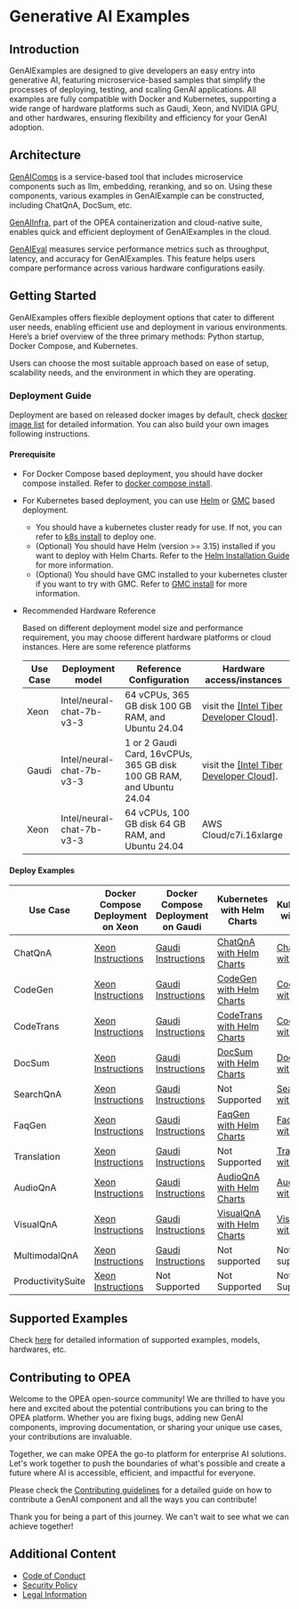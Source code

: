 # Generative AI Examples

## Introduction

GenAIExamples are designed to give developers an easy entry into generative AI, featuring microservice-based samples that simplify the processes of deploying, testing, and scaling GenAI applications. All examples are fully compatible with Docker and Kubernetes, supporting a wide range of hardware platforms such as Gaudi, Xeon, and NVIDIA GPU, and other hardwares, ensuring flexibility and efficiency for your GenAI adoption.

## Architecture

[GenAIComps](https://github.com/opea-project/GenAIComps) is a service-based tool that includes microservice components such as llm, embedding, reranking, and so on. Using these components, various examples in GenAIExample can be constructed, including ChatQnA, DocSum, etc.

[GenAIInfra](https://github.com/opea-project/GenAIInfra), part of the OPEA containerization and cloud-native suite, enables quick and efficient deployment of GenAIExamples in the cloud.

[GenAIEval](https://github.com/opea-project/GenAIEval) measures service performance metrics such as throughput, latency, and accuracy for GenAIExamples. This feature helps users compare performance across various hardware configurations easily.

## Getting Started

GenAIExamples offers flexible deployment options that cater to different user needs, enabling efficient use and deployment in various environments. Here’s a brief overview of the three primary methods: Python startup, Docker Compose, and Kubernetes.

Users can choose the most suitable approach based on ease of setup, scalability needs, and the environment in which they are operating.

### Deployment Guide

Deployment are based on released docker images by default, check [docker image list](./docker_images_list.md) for detailed information. You can also build your own images following instructions.

#### Prerequisite

- For Docker Compose based deployment, you should have docker compose installed. Refer to [docker compose install](https://docs.docker.com/compose/install/).
- For Kubernetes based deployment, you can use [Helm](https://helm.sh) or [GMC](https://github.com/opea-project/GenAIInfra/tree/main/microservices-connector/README.md) based deployment.

  - You should have a kubernetes cluster ready for use. If not, you can refer to [k8s install](https://github.com/opea-project/docs/tree/main/guide/installation/k8s_install/README.md) to deploy one.
  - (Optional) You should have Helm (version >= 3.15) installed if you want to deploy with Helm Charts. Refer to the [Helm Installation Guide](https://helm.sh/docs/intro/install/) for more information.
  - (Optional) You should have GMC installed to your kubernetes cluster if you want to try with GMC. Refer to [GMC install](https://github.com/opea-project/docs/blob/main/guide/installation/gmc_install/gmc_install.md) for more information.

- Recommended Hardware Reference

  Based on different deployment model size and performance requirement, you may choose different hardware platforms or cloud instances. Here are some reference platforms

  | Use Case | Deployment model          | Reference Configuration                                              | Hardware access/instances                                                    |
  | -------- | ------------------------- | -------------------------------------------------------------------- | ---------------------------------------------------------------------------- |
  | Xeon     | Intel/neural-chat-7b-v3-3 | 64 vCPUs, 365 GB disk 100 GB RAM, and Ubuntu 24.04                   | visit the [[Intel Tiber Developer Cloud]](https://console.cloud.intel.com/). |
  | Gaudi    | Intel/neural-chat-7b-v3-3 | 1 or 2 Gaudi Card, 16vCPUs, 365 GB disk 100 GB RAM, and Ubuntu 24.04 | visit the [[Intel Tiber Developer Cloud]](https://console.cloud.intel.com/). |
  | Xeon     | Intel/neural-chat-7b-v3-3 | 64 vCPUs, 100 GB disk 64 GB RAM, and Ubuntu 24.04                    | AWS Cloud/c7i.16xlarge                                                       |

#### Deploy Examples

| Use Case          | Docker Compose<br/>Deployment on Xeon                                          | Docker Compose<br/>Deployment on Gaudi                                       | Kubernetes with Helm Charts                                       | Kubernetes with GMC                                          |
| ----------------- | ------------------------------------------------------------------------------ | ---------------------------------------------------------------------------- | ----------------------------------------------------------------- | ------------------------------------------------------------ |
| ChatQnA           | [Xeon Instructions](ChatQnA/docker_compose/intel/cpu/xeon/README.md)           | [Gaudi Instructions](ChatQnA/docker_compose/intel/hpu/gaudi/README.md)       | [ChatQnA with Helm Charts](ChatQnA/kubernetes/helm/README.md)     | [ChatQnA with GMC](ChatQnA/kubernetes/gmc/README.md)         |
| CodeGen           | [Xeon Instructions](CodeGen/docker_compose/intel/cpu/xeon/README.md)           | [Gaudi Instructions](CodeGen/docker_compose/intel/hpu/gaudi/README.md)       | [CodeGen with Helm Charts](CodeGen/kubernetes/helm/README.md)     | [CodeGen with GMC](CodeGen/kubernetes/gmc/README.md)         |
| CodeTrans         | [Xeon Instructions](CodeTrans/docker_compose/intel/cpu/xeon/README.md)         | [Gaudi Instructions](CodeTrans/docker_compose/intel/hpu/gaudi/README.md)     | [CodeTrans with Helm Charts](CodeTrans/kubernetes/helm/README.md) | [CodeTrans with GMC](CodeTrans/kubernetes/gmc/README.md)     |
| DocSum            | [Xeon Instructions](DocSum/docker_compose/intel/cpu/xeon/README.md)            | [Gaudi Instructions](DocSum/docker_compose/intel/hpu/gaudi/README.md)        | [DocSum with Helm Charts](DocSum/kubernetes/helm/README.md)       | [DocSum with GMC](DocSum/kubernetes/gmc/README.md)           |
| SearchQnA         | [Xeon Instructions](SearchQnA/docker_compose/intel/cpu/xeon/README.md)         | [Gaudi Instructions](SearchQnA/docker_compose/intel/hpu/gaudi/README.md)     | Not Supported                                                     | [SearchQnA with GMC](SearchQnA/kubernetes/gmc/README.md)     |
| FaqGen            | [Xeon Instructions](FaqGen/docker_compose/intel/cpu/xeon/README.md)            | [Gaudi Instructions](FaqGen/docker_compose/intel/hpu/gaudi/README.md)        | [FaqGen with Helm Charts](FaqGen/kubernetes/helm/README.md)       | [FaqGen with GMC](FaqGen/kubernetes/gmc/README.md)           |
| Translation       | [Xeon Instructions](Translation/docker_compose/intel/cpu/xeon/README.md)       | [Gaudi Instructions](Translation/docker_compose/intel/hpu/gaudi/README.md)   | Not Supported                                                     | [Translation with GMC](Translation/kubernetes/gmc/README.md) |
| AudioQnA          | [Xeon Instructions](AudioQnA/docker_compose/intel/cpu/xeon/README.md)          | [Gaudi Instructions](AudioQnA/docker_compose/intel/hpu/gaudi/README.md)      | [AudioQnA with Helm Charts](AudioQnA/kubernetes/helm/README.md)   | [AudioQnA with GMC](AudioQnA/kubernetes/gmc/README.md)       |
| VisualQnA         | [Xeon Instructions](VisualQnA/docker_compose/intel/cpu/xeon/README.md)         | [Gaudi Instructions](VisualQnA/docker_compose/intel/hpu/gaudi/README.md)     | [VisualQnA with Helm Charts](VisualQnA/kubernetes/helm/README.md) | [VisualQnA with GMC](VisualQnA/kubernetes/gmc/README.md)     |
| MultimodalQnA     | [Xeon Instructions](MultimodalQnA/docker_compose/intel/cpu/xeon/README.md)     | [Gaudi Instructions](MultimodalQnA/docker_compose/intel/hpu/gaudi/README.md) | Not supported                                                     | Not supported                                                |
| ProductivitySuite | [Xeon Instructions](ProductivitySuite/docker_compose/intel/cpu/xeon/README.md) | Not Supported                                                                | Not Supported                                                     | Not Supported                                                |

## Supported Examples

Check [here](./supported_examples.md) for detailed information of supported examples, models, hardwares, etc.

## Contributing to OPEA

Welcome to the OPEA open-source community! We are thrilled to have you here and excited about the potential contributions you can bring to the OPEA platform. Whether you are fixing bugs, adding new GenAI components, improving documentation, or sharing your unique use cases, your contributions are invaluable.

Together, we can make OPEA the go-to platform for enterprise AI solutions. Let's work together to push the boundaries of what's possible and create a future where AI is accessible, efficient, and impactful for everyone.

Please check the [Contributing guidelines](https://github.com/opea-project/docs/tree/main/community/CONTRIBUTING.md) for a detailed guide on how to contribute a GenAI component and all the ways you can contribute!

Thank you for being a part of this journey. We can't wait to see what we can achieve together!

## Additional Content

- [Code of Conduct](https://github.com/opea-project/docs/tree/main/community/CODE_OF_CONDUCT.md)
- [Security Policy](https://github.com/opea-project/docs/tree/main/community/SECURITY.md)
- [Legal Information](LEGAL_INFORMATION.md)
